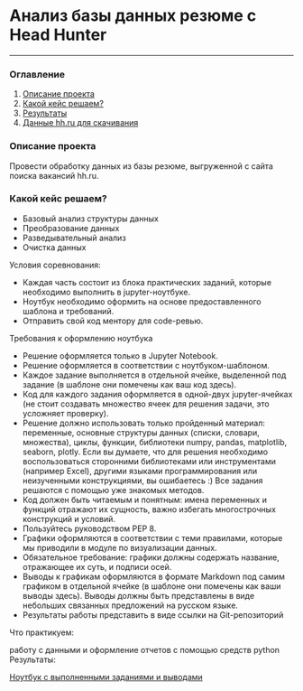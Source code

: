 # Анализ базы данных резюме c Head Hunter
---

### Оглавление

1. [Описание проекта](#disc)
2. [Какой кейс решаем?](#w_case)
3. [Результаты](Project-1.ipynb)
4. [Данные hh.ru для скачивания](https://drive.google.com/file/d/1Kb78mAWYKcYlellTGhIjPI-bCcKbGuTn/view)

### <a id ='disc'> Описание проекта 

Провести обработку данных из базы резюме, выгруженной с сайта поиска вакансий hh.ru.


### <a id ='w_case'> Какой кейс решаем?

* Базовый анализ структуры данных
* Преобразование данных
* Разведывательный анализ
* Очистка данных

Условия соревнования:

- Каждая часть состоит из блока практических заданий, которые необходимо выполнить в jupyter-ноутбуке.
- Ноутбук необходимо оформить на основе предоставленного шаблона и требований.
- Отправить свой код ментору для code-ревью.

Требования к оформлению ноутбука

- Решение оформляется только в Jupyter Notebook.
- Решение оформляется в соответствии с ноутбуком-шаблоном.
- Каждое задание выполняется в отдельной ячейке, выделенной под задание (в шаблоне они помечены как ваш код здесь).
- Код для каждого задания оформляется в одной-двух jupyter-ячейках (не стоит создавать множество ячеек для решения задачи, это усложняет проверку).
- Решение должно использовать только пройденный материал: переменные, основные структуры данных (списки, словари, множества), циклы, функции, библиотеки numpy, pandas, matplotlib, seaborn, plotly. Если вы думаете, что для решения необходимо воспользоваться сторонними библиотеками или инструментами (например Excel), другими языками программирования или неизученными конструкциями, вы ошибаетесь :) Все задания решаются с помощью уже знакомых методов.
- Код должен быть читаемым и понятным: имена переменных и функций отражают их сущность, важно избегать многострочных конструкций и условий.
- Пользуйтесь руководством PEP 8.
- Графики оформляются в соответствии с теми правилами, которые мы приводили в модуле по визуализации данных.
- Обязательное требование: графики должны содержать название, отражающее их суть, и подписи осей.
- Выводы к графикам оформляются в формате Markdown под самим графиком в отдельной ячейке (в шаблоне они помечены как ваши выводы здесь). Выводы должны быть представлены в виде небольших связанных предложений на русском языке.
- Результаты работы представить в виде ссылки на Git-репозиторий

Что практикуем:

работу с данными и оформление отчетов с помощью средств python
Результаты:

[Ноутбук с выполненными заданиями и выводами](Project-1.ipynb)